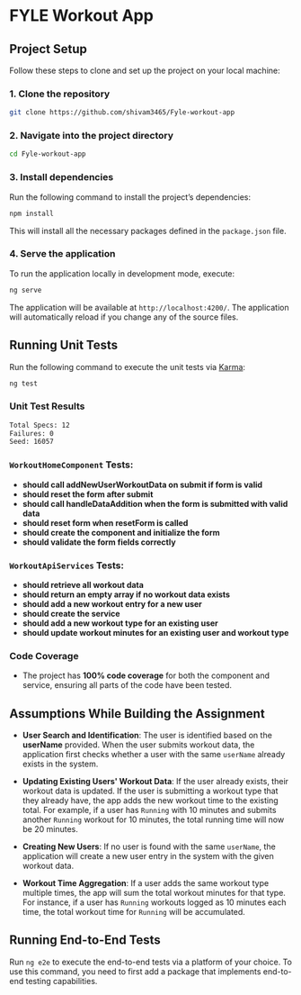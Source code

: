 # FYLE Workout App

## Project Setup

Follow these steps to clone and set up the project on your local machine:

### 1. Clone the repository

```bash
git clone https://github.com/shivam3465/Fyle-workout-app
```

### 2. Navigate into the project directory

```bash
cd Fyle-workout-app
```

### 3. Install dependencies

Run the following command to install the project’s dependencies:

```bash
npm install
```

This will install all the necessary packages defined in the `package.json` file.

### 4. Serve the application

To run the application locally in development mode, execute:

```bash
ng serve
```

The application will be available at `http://localhost:4200/`. The application will automatically reload if you change any of the source files.

## Running Unit Tests

Run the following command to execute the unit tests via [Karma](https://karma-runner.github.io):

```bash
ng test
```

### Unit Test Results

```bash
Total Specs: 12  
Failures: 0  
Seed: 16057
```

### `WorkoutHomeComponent` Tests:
- **should call addNewUserWorkoutData on submit if form is valid**
- **should reset the form after submit**
- **should call handleDataAddition when the form is submitted with valid data**
- **should reset form when resetForm is called**
- **should create the component and initialize the form**
- **should validate the form fields correctly**

### `WorkoutApiServices` Tests:
- **should retrieve all workout data**
- **should return an empty array if no workout data exists**
- **should add a new workout entry for a new user**
- **should create the service**
- **should add a new workout type for an existing user**
- **should update workout minutes for an existing user and workout type**

### Code Coverage

- The project has **100% code coverage** for both the component and service, ensuring all parts of the code have been tested.

## Assumptions While Building the Assignment

- **User Search and Identification**: The user is identified based on the **userName** provided. When the user submits workout data, the application first checks whether a user with the same `userName` already exists in the system.
  
- **Updating Existing Users' Workout Data**: If the user already exists, their workout data is updated. If the user is submitting a workout type that they already have, the app adds the new workout time to the existing total. For example, if a user has `Running` with 10 minutes and submits another `Running` workout for 10 minutes, the total running time will now be 20 minutes.

- **Creating New Users**: If no user is found with the same `userName`, the application will create a new user entry in the system with the given workout data.

- **Workout Time Aggregation**: If a user adds the same workout type multiple times, the app will sum the total workout minutes for that type. For instance, if a user has `Running` workouts logged as 10 minutes each time, the total workout time for `Running` will be accumulated. 

## Running End-to-End Tests

Run `ng e2e` to execute the end-to-end tests via a platform of your choice. To use this command, you need to first add a package that implements end-to-end testing capabilities.
